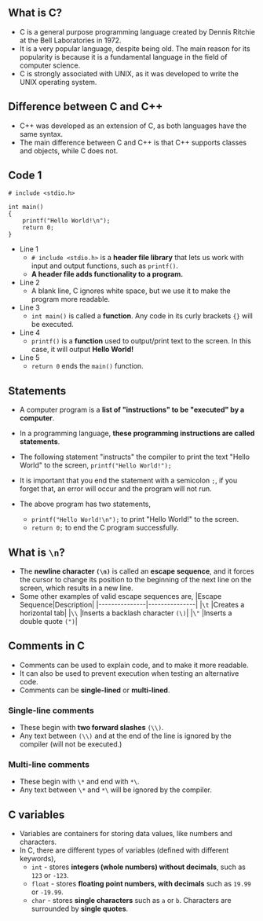 ## What is C?
- C is a general purpose programming language created by Dennis Ritchie at the Bell Laboratories in 1972.
- It is a very popular language, despite being old. The main reason for its popularity is because it is a fundamental language in the field of computer science.
- C is strongly associated with UNIX, as it was developed to write the UNIX operating system.

## Difference between C and C++
- C++ was developed as an extension of C, as both languages have the same syntax.
- The main difference between C and C++ is that C++ supports classes and objects, while C does not.

## Code 1

```
# include <stdio.h> 

int main()
{
    printf("Hello World!\n");
    return 0;
}
```

- Line 1
    - `# include <stdio.h>` is a  **header file library** that lets us work with input and output functions, such as `printf()`.
    - **A header file adds functionality to a program.**
- Line 2
    - A blank line, C ignores white space, but we use it to make the program more readable.
- Line 3
    - `int main()` is called a **function**. Any code in its curly brackets `{}` will be executed.
- Line 4
    - `printf()` is a **function** used to output/print text to the screen. In this case, it will output **Hello World!**
- Line 5
    - `return 0` ends the `main()` function.

## Statements
- A computer program is a **list of "instructions" to be "executed" by a computer**.

- In a programming language, **these programming instructions are called statements**.

- The following statement "instructs" the compiler to print the text "Hello World" to the screen,  `printf("Hello World!");`

- It is important that you end the statement with a semicolon `;`, if you forget that, an error will occur and the program will not run.

- The above program has two statements, 
    - `printf("Hello World!\n");` to print "Hello World!" to the screen.
    - `return 0;` to end the C program successfully.

## What is `\n`?
- The **newline character `(\n)`** is called an **escape sequence**, and it forces the cursor to change its position to the beginning of the next line on the screen, which results in a new line.
- Some other examples of valid escape sequences are,
    |Escape Sequence|Description|
    |---------------|---------------|
    |`\t`                   |Creates a horizontal tab|
    |`\\`                   |Inserts a backlash character `(\)`|
    |`\"`                   |Inserts a double quote `(")`|

## Comments in C
- Comments can be used to explain code, and to make it more readable.
- It can also be used to prevent execution when testing an alternative code.
- Comments can be **single-lined** or **multi-lined**.

### Single-line comments
- These begin with **two forward slashes** `(\\)`.
- Any text between `(\\)` and at the end of the line is ignored by the compiler (will not be executed.)

### Multi-line comments
- These begin with `\*` and end with `*\`.
- Any text between `\*` and `*\` will be ignored by the compiler.

## C variables
- Variables are containers for storing data values, like numbers and characters.
- In C, there are different types of variables (defined with different keywords),
	- `int` - stores **integers (whole numbers) without decimals**, such as `123` or `-123`.
	- `float` - stores **floating point numbers, with decimals** such as `19.99` or `-19.99`.
	- `char` - stores **single characters** such as `a` or `b`. Characters are surrounded by **single quotes**.
